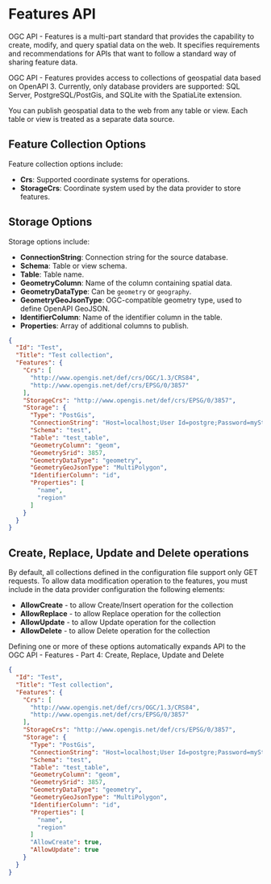 # Features API

OGC API - Features is a multi-part standard that provides the capability to create, modify, and query spatial data on the web. It specifies requirements and recommendations for APIs that want to follow a standard way of sharing feature data.

OGC API - Features provides access to collections of geospatial data based on OpenAPI 3. Currently, only database providers are supported: SQL Server, PostgreSQL/PostGis, and SQLite with the SpatiaLite extension.

You can publish geospatial data to the web from any table or view. Each table or view is treated as a separate data source.

## Feature Collection Options
Feature collection options include:
- **Crs**: Supported coordinate systems for operations.
- **StorageCrs**: Coordinate system used by the data provider to store features.

## Storage Options
Storage options include:
- **ConnectionString**: Connection string for the source database.
- **Schema**: Table or view schema.
- **Table**: Table name.
- **GeometryColumn**: Name of the column containing spatial data.
- **GeometryDataType**: Can be `geometry` or `geography`.
- **GeometryGeoJsonType**: OGC-compatible geometry type, used to define OpenAPI GeoJSON.
- **IdentifierColumn**: Name of the identifier column in the table.
- **Properties**: Array of additional columns to publish.

```json
{
  "Id": "Test",
  "Title": "Test collection",
  "Features": {
    "Crs": [
      "http://www.opengis.net/def/crs/OGC/1.3/CRS84",
      "http://www.opengis.net/def/crs/EPSG/0/3857"
    ],
    "StorageCrs": "http://www.opengis.net/def/crs/EPSG/0/3857",
    "Storage": {
      "Type": "PostGis",
      "ConnectionString": "Host=localhost;User Id=postgre;Password=myStrongP@ssword;Database=Tests;Port=5432;Timeout=50;",
      "Schema": "test",
      "Table": "test_table",
      "GeometryColumn": "geom",
      "GeometrySrid": 3857,
      "GeometryDataType": "geometry",
      "GeometryGeoJsonType": "MultiPolygon",
      "IdentifierColumn": "id",
      "Properties": [
        "name",
        "region"
      ]
    }
  }
}
```

## Create, Replace, Update and Delete operations

By default, all collections defined in the configuration file support only GET requests.
To allow data modification operation to the features, you must include in the data provider configuration the following elements:
- **AllowCreate** - to allow Create/Insert operation for the collection
- **AllowReplace** - to allow Replace operation for the collection
- **AllowUpdate** - to allow Update operation for the collection
- **AllowDelete** - to allow Delete operation for the collection

Defining one or more of these options automatically expands API to the OGC API - Features - Part 4: Create, Replace, Update and Delete

```json
{
  "Id": "Test",
  "Title": "Test collection",
  "Features": {
	"Crs": [
	  "http://www.opengis.net/def/crs/OGC/1.3/CRS84",
	  "http://www.opengis.net/def/crs/EPSG/0/3857"
	],
	"StorageCrs": "http://www.opengis.net/def/crs/EPSG/0/3857",
	"Storage": {
	  "Type": "PostGis",
	  "ConnectionString": "Host=localhost;User Id=postgre;Password=myStrongP@ssword;Database=Tests;Port=5432;Timeout=50;",
	  "Schema": "test",
	  "Table": "test_table",
	  "GeometryColumn": "geom",
	  "GeometrySrid": 3857,
	  "GeometryDataType": "geometry",
	  "GeometryGeoJsonType": "MultiPolygon",
	  "IdentifierColumn": "id",
	  "Properties": [
		"name",
		"region"
	  ]
	  "AllowCreate": true,
	  "AllowUpdate": true
	}
  }
}
```
